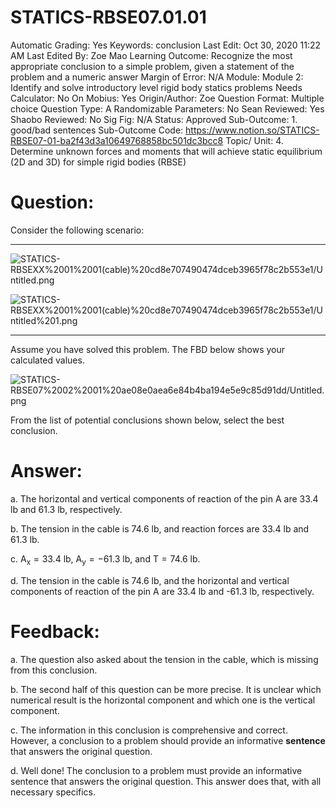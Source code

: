 # STATICS-RBSE07.01.01

Automatic Grading: Yes
Keywords: conclusion
Last Edit: Oct 30, 2020 11:22 AM
Last Edited By: Zoe Mao
Learning Outcome: Recognize the most appropriate conclusion to a simple problem, given a statement of the problem and a numeric answer
Margin of Error: N/A
Module: Module 2: Identify and solve introductory level rigid body statics problems
Needs Calculator: No
On Mobius: Yes
Origin/Author: Zoe
Question Format: Multiple choice
Question Type: A
Randomizable Parameters: No
Sean Reviewed: Yes
Shaobo Reviewed: No
Sig Fig: N/A
Status: Approved
Sub-Outcome: 1. good/bad sentences
Sub-Outcome Code: https://www.notion.so/STATICS-RBSE07-01-ba2f43d3a10649768858bc501dc3bcc8
Topic/ Unit: 4. Determine unknown forces and moments that will achieve static equilibrium (2D and 3D) for simple rigid bodies (RBSE)

# Question:

Consider the following scenario:

---

![STATICS-RBSEXX%2001%2001(cable)%20cd8e707490474dceb3965f78c2b553e1/Untitled.png](STATICS-RBSEXX%2001%2001(cable)%20cd8e707490474dceb3965f78c2b553e1/Untitled.png)

![STATICS-RBSEXX%2001%2001(cable)%20cd8e707490474dceb3965f78c2b553e1/Untitled%201.png](STATICS-RBSEXX%2001%2001(cable)%20cd8e707490474dceb3965f78c2b553e1/Untitled%201.png)

---

Assume you have solved this problem.  The FBD below shows your calculated values. 

![STATICS-RBSE07%2002%2001%20ae08e0aea6e84b4ba194e5e9c85d91dd/Untitled.png](STATICS-RBSE07%2002%2001%20ae08e0aea6e84b4ba194e5e9c85d91dd/Untitled.png)

From the list of potential conclusions shown below, select the best conclusion.

# Answer:

a. The horizontal and vertical components of reaction of the pin A are 33.4 $\text{lb}$ and 61.3 $\text{lb}$, respectively.

b. The tension in the cable is 74.6 $\text{lb}$, and reaction forces are 33.4 $\text{lb}$ and 61.3 $\text{lb}$.

c. $\text{A}_\text{x}=33.4 ~\text{lb}$, $\text{A}_\text{y}=-61.3~\text{lb}$, and $\text{T}=74.6 ~\text{lb}$.

d. The tension in the cable is 74.6 $\text{lb}$, and the horizontal and vertical components of reaction of the pin A are 33.4 $\text{lb}$ and -61.3 $\text{lb}$, respectively.

# Feedback:

a. The question also asked about the tension in the cable, which is missing from this conclusion. 

b. The second half of this question can be more precise. It is unclear which numerical result is the horizontal component and which one is the vertical component. 

c. The information in this conclusion is comprehensive and correct.  However, a conclusion to a problem should provide an informative **sentence** that answers the original question.

d. Well done! The conclusion to a problem must provide an informative sentence that answers the original question.  This answer does that, with all necessary specifics.